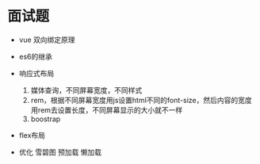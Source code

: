 # 面试题

* vue 双向绑定原理

* es6的继承

* 响应式布局
    1. 媒体查询，不同屏幕宽度，不同样式
    2. rem，根据不同屏幕宽度用js设置html不同的font-size，然后内容的宽度用rem去设置长度，不同屏幕显示的大小就不一样
    3. boostrap

* flex布局


* 优化
雪碧图
预加载
懒加载